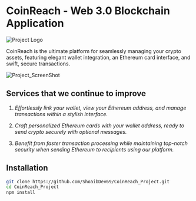 # **CoinReach - Web 3.0 Blockchain Application**

![Project Logo](https://github.com/ShoaibDev69/CoinReach_Project/assets/124503086/73af6449-1f35-423d-9f6c-1ba406f18de3)

CoinReach is the ultimate platform for seamlessly managing your crypto assets,
featuring elegant wallet integration, an Ethereum card interface, and
swift, secure transactions.

![Project_ScreenShot](https://github.com/ShoaibDev69/CoinReach_Project/assets/124503086/c36efcef-aed0-4f7a-9878-580acf277929)

## Services that we continue to improve

1. *Effortlessly link your wallet, view your Ethereum address, and manage transactions within a stylish interface.*

2. *Craft personalized Ethereum cards with your wallet address, ready to send crypto securely with optional messages.*

3. *Benefit from faster transaction processing while maintaining top-notch security when sending Ethereum to recipients using our platform.*

## Installation

```bash
git clone https://github.com/ShoaibDev69/CoinReach_Project.git
cd CoinReach_Project
npm install
```
